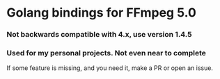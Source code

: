 # Golang bindings for __FFmpeg 5.0__

### Not backwards compatible with 4.x, use version 1.4.5

### Used for my personal projects. Not even near to complete
If some feature is missing, and you need it, make a PR or open an issue.
